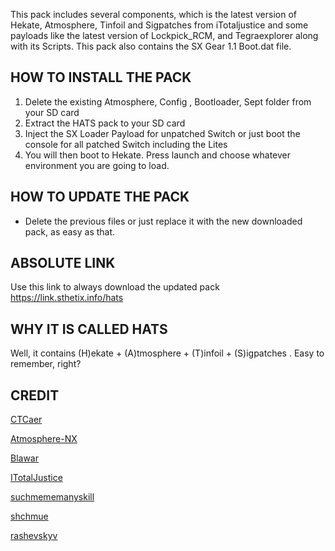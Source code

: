 This pack includes several components, which is the latest version of Hekate, Atmosphere, Tinfoil and Sigpatches from iTotaljustice and some payloads like the latest version of Lockpick_RCM, and Tegraexplorer along with its Scripts. This pack also contains the SX Gear 1.1 Boot.dat file. 

## HOW TO INSTALL THE PACK

1. Delete the existing Atmosphere, Config , Bootloader, Sept folder from your SD card
2. Extract the HATS pack to your SD card
3. Inject the SX Loader Payload for unpatched Switch or just boot the console for all patched Switch including the Lites
4. You will then boot to Hekate. Press launch and choose whatever environment you are going to load.



## HOW TO UPDATE THE PACK

- Delete the previous files or just replace it with the new downloaded pack, as easy as that.



## ABSOLUTE LINK

Use this link to always download the updated pack
https://link.sthetix.info/hats


## WHY IT IS CALLED HATS

Well, it contains (H)ekate + (A)tmosphere + (T)infoil + (S)igpatches . Easy to remember, right?

## CREDIT

[CTCaer](https://github.com/CTCaer)

[Atmosphere-NX](https://github.com/Atmosphere-NX)

[Blawar](https://github.com/blawar)

[ITotalJustice](https://github.com/ITotalJustice)

[suchmememanyskill](https://github.com/suchmememanyskill)

[shchmue](https://github.com/shchmue)

[rashevskyv](https://github.com/rashevskyv)




